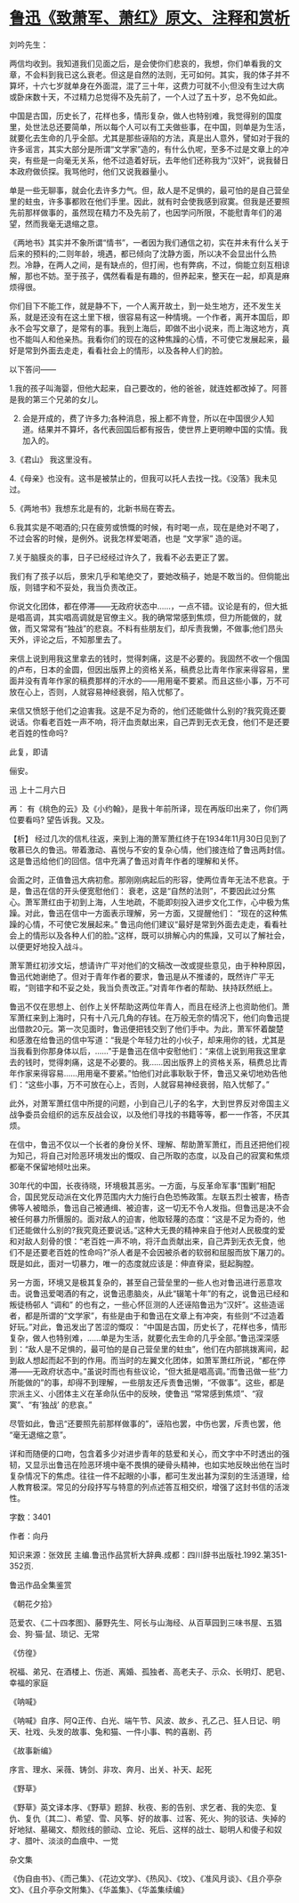 # [鲁迅《致萧军、萧红》原文、注释和赏析](https://www.vrrw.net/wx/9478.html)

刘吟先生：

两信均收到。我知道我们见面之后，是会使你们悲哀的，我想，你们单看我的文章，不会料到我已这么衰老。但这是自然的法则，无可如何。其实，我的体子并不算坏，十六七岁就单身在外面混，混了三十年，这费力可就不小;但没有生过大病或卧床数十天，不过精力总觉得不及先前了，一个人过了五十岁，总不免如此。

中国是古国，历史长了，花样也多，情形复杂，做人也特别难，我觉得别的国度里，处世法总还要简单，所以每个人可以有工夫做些事，在中国，则单是为生活，就要化去生命的几乎全部。尤其是那些诬陷的方法，真是出人意外，譬如对于我的许多谣言，其实大部分是所谓“文学家”造的，有什么仇呢，至多不过是文章上的冲突，有些是一向毫无关系，他不过造着好玩，去年他们还称我为“汉奸”，说我替日本政府做侦探。我骂他时，他们又说我器量小。

单是一些无聊事，就会化去许多力气。但，敌人是不足惧的，最可怕的是自己营垒里的蛀虫，许多事都败在他们手里。因此，就有时会使我感到寂寞。但我是还要照先前那样做事的，虽然现在精力不及先前了，也因学问所限，不能慰青年们的渴望，然而我毫无退缩之意。

《两地书》其实并不象所谓“情书”，一者因为我们通信之初，实在并未有什么关于后来的预料的;二则年龄，境遇，都已倾向了沈静方面，所以决不会显出什么热烈。冷静，在两人之间，是有缺点的，但打闹，也有弊病，不过，倘能立刻互相谅解，那也不妨。至于孩子，偶然看看是有趣的，但养起来，整天在一起，却真是麻烦得很。

你们目下不能工作，就是静不下，一个人离开故土，到一处生地方，还不发生关系，就是还没有在这土里下根，很容易有这一种情境。一个作者，离开本国后，即永不会写文章了，是常有的事。我到上海后，即做不出小说来，而上海这地方，真也不能叫人和他亲热。我看你们的现在的这种焦躁的心情，不可使它发展起来，最好是常到外面去走走，看看社会上的情形，以及各种人们的脸。

以下答问——

1.我的孩子叫海婴，但他大起来，自己要改的，他的爸爸，就连姓都改掉了。阿菩是我的第三个兄弟的女儿。

2. 会是开成的，费了许多力;各种消息，报上都不肯登，所以在中国很少人知道。结果并不算坏，各代表回国后都有报告，使世界上更明瞭中国的实情。我加入的。

3.《君山》 我这里没有。

4.《母亲》也没有。这书是被禁止的，但我可以托人去找一找。《没落》我未见过。

5.《两地书》我想东北是有的，北新书局在寄去。

6.我其实是不喝酒的;只在疲劳或愤慨的时候，有时喝一点，现在是绝对不喝了，不过会客的时候，是例外。说我怎样爱喝酒，也是 “文学家” 造的谣。

7.关于脑膜炎的事，日子已经经过许久了，我看不必去更正了罢。

我们有了孩子以后，景宋几乎和笔绝交了，要她改稿子，她是不敢当的。但倘能出版，则错字和不妥处，我当负责改正。

你说文化团体，都在停滞——无政府状态中……，一点不错。议论是有的，但大抵是唱高调，其实唱高调就是官僚主义。我的确常常感到焦烦，但力所能做的，就做，而又常常有“独战”的悲哀。不料有些朋友们，却斥责我懒，不做事;他们昂头天外，评论之后，不知那里去了。

来信上说到用我这里拿去的钱时，觉得刺痛，这是不必要的。我固然不收一个俄国的卢布，日本的金圆，但因出版界上的资格关系，稿费总比青年作家来得容易，里面并没有青年作家的稿费那样的汗水的——用用毫不要紧。而且这些小事，万不可放在心上，否则，人就容易神经衰弱，陷入忧郁了。

来信又愤怒于他们之迫害我。这是不足为奇的，他们还能做什么别的?我究竟还要说话。你看老百姓一声不响，将汗血贡献出来，自己弄到无衣无食，他们不是还要老百姓的性命吗?

此复，即请

俪安。

迅 上十二月六日

再： 有《桃色的云》及《小约翰》，是我十年前所译，现在再版印出来了，你们两位要看吗? 望告诉我。又及。



【析】 经过几次的信札往返，来到上海的萧军萧红终于在1934年11月30日见到了敬慕已久的鲁迅。带着激动、喜悦与不安的复杂心情，他们接连给了鲁迅两封信。这是鲁迅给他们的回信。信中充满了鲁迅对青年作者的理解和关怀。

会面之时，正值鲁迅大病初愈。那刚刚病起后的形容，使两位青年无法不悲哀。于是，鲁迅在信的开头便宽慰他们： 衰老，这是“自然的法则”，不要因此过分焦心。萧军萧红由于初到上海，人生地疏，不能即刻投入进步文化工作，心中极为焦躁。对此，鲁迅在信中一方面表示理解，另一方面，又提醒他们： “现在的这种焦躁的心情，不可使它发展起来。” 鲁迅向他们建议“最好是常到外面去走走，看看社会上的情形以及各种人们的脸。”这样，既可以排解心内的焦躁，又可以了解社会，以便更好地投入战斗。

萧军萧红初涉文坛，想请许广平对他们的文稿改一改或提些意见，由于种种原因，鲁迅代她谢绝了。但对于青年作者的要求，鲁迅是从不推诿的，既然许广平无暇，“则错字和不妥之处，我当负责改正。”对青年作者的帮助、扶持跃然纸上。

鲁迅不仅在思想上、创作上关怀帮助这两位年青人，而且在经济上也资助他们。萧军萧红来到上海时，只有十八元几角的存钱。在万般无奈的情况下，他们向鲁迅提出借款20元。第一次见面时，鲁迅便把钱交到了他们手中。为此，萧军怀着酸楚和感激在给鲁迅的信中写道：“我是个年轻力壮的小伙子，却来用你的钱，尤其是当我看到你那身体以后，……”于是鲁迅在信中安慰他们：“来信上说到用我这里拿去的钱时，觉得刺痛，这是不必要的。我……因出版界上的资格关系，稿费总比青年作家来得容易……用用毫不要紧。”怕他们对此事耿耿于怀，鲁迅又亲切地劝告他们：“这些小事，万不可放在心上，否则，人就容易神经衰弱，陷入忧郁了。”

此外，对萧军萧红信中所提的问题，小到自己儿子的名字，大到世界反对帝国主义战争委员会组织的远东反战会议，以及他们寻找的书籍等等，都一一作答，不厌其烦。

在信中，鲁迅不仅以一个长者的身份关怀、理解、帮助萧军萧红，而且还把他们视为知己，将自己对险恶环境发出的慨叹、自己所取的态度，以及自己的寂寞和焦烦都毫不保留地倾吐出来。

30年代的中国，长夜待晓，环境极其恶劣。一方面，与反革命军事“围剿”相配合，国民党反动派在文化界范围内大力施行白色恐怖政策。左联五烈士被害，杨杏佛等人被暗杀，鲁迅自己被通缉、被迫害，这一切无不令人发指。但鲁迅是决不会被任何暴力所慑服的。面对敌人的迫害，他取轻蔑的态度：“这是不足为奇的，他们还能做什么别的?我究竟还要说话。”这种大无畏的精神来自于他对人民极度的爱和对敌人刻骨的恨：“老百姓一声不响，将汗血贡献出来，自己弄到无衣无食，他们不是还要老百姓的性命吗?”杀人者是不会因被杀者的软弱和屈服而放下屠刀的。既是如此，面对一切暴力，唯一的态度就应该是：伸直脊梁，挺起胸膛。

另一方面，环境又是极其复杂的，甚至自己营垒里的一些人也对鲁迅进行恶意攻击。说鲁迅爱喝酒的有之，说鲁迅患脑炎，从此“辍笔十年”的有之，说鲁迅已经和叛徒杨邨人 “调和” 的也有之，一些心怀叵测的人还诬陷鲁迅为“汉奸”。这些造谣者，都是所谓的“文学家”，有些是由于和鲁迅在文章上有冲突，有些则“不过造着好玩。”对此，鲁迅发出了苦涩的慨叹： “中国是古国，历史长了，花样也多，情形复杂，做人也特别难，……单是为生活，就要化去生命的几乎全部。”鲁迅深深感到：“敌人是不足惧的，最可怕的是自己营垒里的蛀虫”，他们在内部挑拨离间，起到敌人想起而起不到的作用。而当时的左翼文化团体，如萧军萧红所说，“都在停滞——无政府状态中。”虽说时而也有些议论，“但大抵是唱高调。”而鲁迅做一些“力所能做的”的事，却得不到理解，一些朋友还斥责鲁迅懒，“不做事”。这些，都是宗派主义、小团体主义在革命队伍中的反映，使鲁迅 “常常感到焦烦”、“寂寞”、“有‘独战’ 的悲哀。”

尽管如此，鲁迅“还要照先前那样做事的”，诬陷也罢，中伤也罢，斥责也罢，他 “毫无退缩之意”。

详和而随便的口吻，包含着多少对进步青年的慈爱和关心，而文字中不时透出的强韧，又显示出鲁迅在险恶环境中毫不畏惧的硬骨头精神，也如实地反映出他在当时复杂情况下的焦虑。往往一件不起眼的小事，都可生发出甚为深刻的生活道理，给人教育极深。常见的分段抒写与特意的列点述答互相交织，增强了这封书信的活泼性。

字数：3401

作者：向丹

知识来源：张效民 主编.鲁迅作品赏析大辞典.成都：四川辞书出版社.1992.第351-352页.

鲁迅作品全集鉴赏

《朝花夕拾》

范爱农、《二十四孝图》、藤野先生、阿长与山海经、从百草园到三味书屋、五猖会、狗·猫·鼠、琐记、无常

《仿徨》

祝福、弟兄、在酒楼上、伤逝、离婚、孤独者、高老夫子、示众、长明灯、肥皂、幸福的家庭

《呐喊》

《呐喊》自序、阿Q正传、白光、端午节、风波、故乡、孔乙己、狂人日记、明天、社戏、头发的故事、兔和猫、一件小事、鸭的喜剧、药

《故事新编》

序言、理水、采薇、铸剑、非攻、奔月、出关、补天、起死

《野草》

《野草》英文译本序、《野草》题辞、秋夜、影的告别、求乞者、我的失恋、复仇、复仇〔其二〕、希望、雪、风筝、好的故事、过客、死火、狗的驳诘、失掉的好地狱、墓碣文、颓败线的颤动、立论、死后、这样的战士、聪明人和傻子和奴才、腊叶、淡淡的血痕中、一觉

杂文集

《伪自由书》、《而己集》、《花边文学》、《热风》、《坟》、《准风月谈》、《且介亭杂文》、《且介亭杂文附集》、《华盖集》、《华盖集续编》

